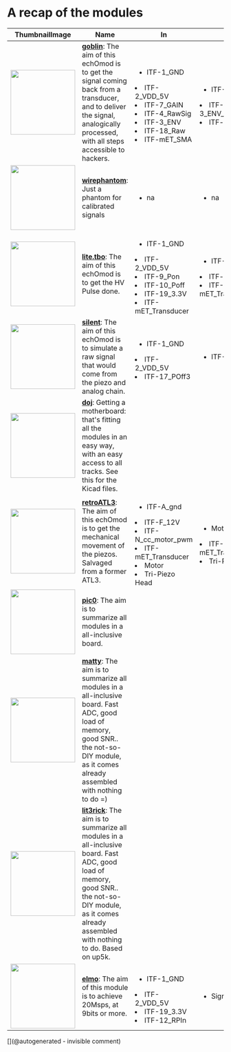 # A recap of the modules 


| ThumbnailImage | Name | In | Out |
|------|-------|----|------|
|<img src='https://github.com/kelu124/echomods/blob/master/goblin/viewme.png' align='center' width='150'>|**[goblin](/goblin/Readme.md)**: The aim of this echOmod is to get the signal coming back from a transducer, and to deliver the signal, analogically processed, with all steps accessible to hackers. |<ul><li>ITF-1_GND</li></ul><li>ITF-2_VDD_5V</li></ul><li>ITF-7_GAIN</li></ul><li>ITF-4_RawSig</li></ul><li>ITF-3_ENV</li></ul><li>ITF-18_Raw</li></ul><li>ITF-mET_SMA</li></ul>|<ul><li>ITF-4_RawSig</li></ul><li>ITF-3_ENV_signal_envelope</li></ul><li>ITF-mEG_SPI</li></ul>|
|<img src='https://github.com/kelu124/echomods/blob/master/wirephantom/viewme.png' align='center' width='150'>|**[wirephantom](/wirephantom/Readme.md)**: Just a phantom for calibrated signals|<ul><li>na</li></ul>|<ul><li>na</li></ul>|
|<img src='https://github.com/kelu124/echomods/blob/master/lite.tbo/viewme.png' align='center' width='150'>|**[lite.tbo](/lite.tbo/Readme.md)**: The aim of this echOmod is to get the HV Pulse done.|<ul><li>ITF-1_GND</li></ul><li>ITF-2_VDD_5V</li></ul><li>ITF-9_Pon</li></ul><li>ITF-10_Poff</li></ul><li>ITF-19_3.3V</li></ul><li>ITF-mET_Transducer</li></ul>|<ul><li>ITF-18_Raw</li></ul><li>ITF-mET_SMA</li></ul><li>ITF-mET_Transducer</li></ul>|
|<img src='https://github.com/kelu124/echomods/blob/master/silent/viewme.png' align='center' width='150'>|**[silent](/silent/Readme.md)**: The aim of this echOmod is to simulate a raw signal that would come from the piezo and analog chain.|<ul><li>ITF-1_GND</li></ul><li>ITF-2_VDD_5V</li></ul><li>ITF-17_POff3</li></ul>|<ul><li>ITF-18_Raw</li></ul>|
|<img src='https://github.com/kelu124/echomods/blob/master/doj/viewme.png' align='center' width='150'>|**[doj](/doj/Readme.md)**: Getting a motherboard: that's fitting all the modules in an easy way, with an easy access to all tracks. See this for the Kicad files.|||
|<img src='https://github.com/kelu124/echomods/blob/master/retroATL3/viewme.png' align='center' width='150'>|**[retroATL3](/retroATL3/Readme.md)**: The aim of this echOmod is to get the mechanical movement of the piezos. Salvaged from a former ATL3.|<ul><li>ITF-A_gnd</li></ul><li>ITF-F_12V</li></ul><li>ITF-N_cc_motor_pwm</li></ul><li>ITF-mET_Transducer</li></ul><li>Motor</li></ul><li>Tri-Piezo Head</li></ul>|<ul><li>Motor</li></ul><li>ITF-mET_Transducer</li></ul><li>Tri-Piezo Head</li></ul>|
|<img src='https://github.com/kelu124/echomods/blob/master/pic0/viewme.png' align='center' width='150'>|**[pic0](/pic0/Readme.md)**: The aim is to summarize all modules in a all-inclusive board. |||
|<img src='https://github.com/kelu124/echomods/blob/master/matty/viewme.png' align='center' width='150'>|**[matty](/matty/Readme.md)**: The aim is to summarize all modules in a all-inclusive board. Fast ADC, good load of memory, good SNR.. the not-so-DIY module, as it comes already assembled with nothing to do =)|||
|<img src='https://github.com/kelu124/echomods/blob/master/lit3rick/viewme.png' align='center' width='150'>|**[lit3rick](/lit3rick/Readme.md)**: The aim is to summarize all modules in a all-inclusive board. Fast ADC, good load of memory, good SNR.. the not-so-DIY module, as it comes already assembled with nothing to do. Based on up5k.|||
|<img src='https://github.com/kelu124/echomods/blob/master/elmo/viewme.png' align='center' width='150'>|**[elmo](/elmo/Readme.md)**: The aim of this module is to achieve 20Msps, at 9bits or more. |<ul><li>ITF-1_GND</li></ul><li>ITF-2_VDD_5V</li></ul><li>ITF-19_3.3V</li></ul><li>ITF-12_RPIn</li></ul>|<ul><li>Signal Digitalized</li></ul>|




[](@autogenerated - invisible comment)